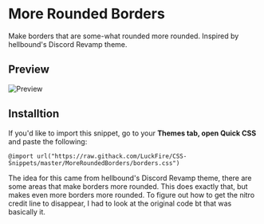 # More Rounded Borders
Make borders that are some-what rounded more rounded. Inspired by hellbound's Discord Revamp theme.

## Preview
![Preview](https://cdn.discordapp.com/attachments/399424790764716033/754252422033178694/unknown.png)

## Installtion
If you'd like to import this snippet, go to your **Themes tab, open Quick CSS** and paste the following: 

	@import url("https://raw.githack.com/LuckFire/CSS-Snippets/master/MoreRoundedBorders/borders.css")

The idea for this came from hellbound's Discord Revamp theme, there are some areas that make borders more rounded. This does exactly that, but makes even more borders more rounded. To figure out how to get the nitro credit line to disappear, I had to look at the original code bt that was basically it.

